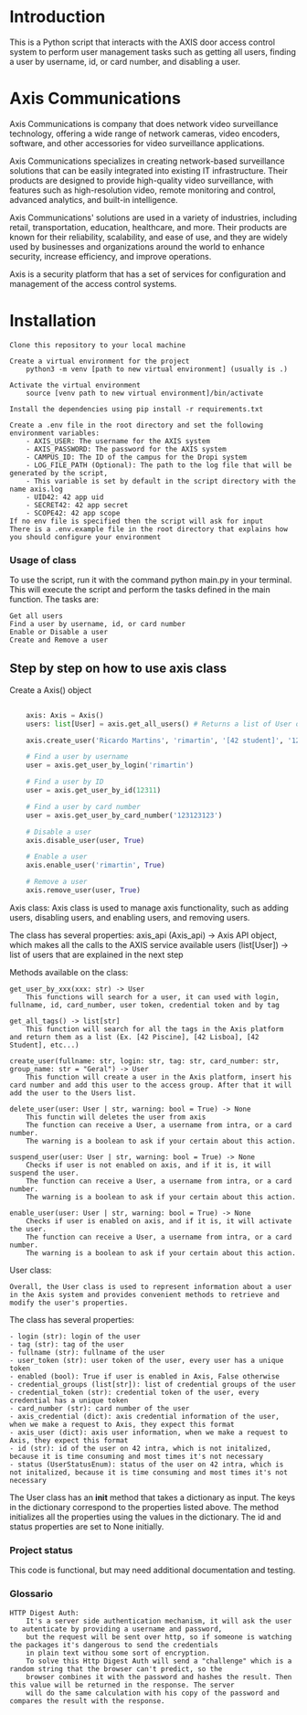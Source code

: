 # Introduction #

This is a Python script that interacts with the AXIS door access control system to perform user management tasks such as getting all users, finding a user by username, id, or card number, and disabling a user.

# Axis Communications #

Axis Communications is company that does network video surveillance technology, offering a wide range of network cameras, video encoders, software, and other accessories for video surveillance applications. 

Axis Communications specializes in creating network-based surveillance solutions that can be easily integrated into existing IT infrastructure. Their products are designed to provide high-quality video surveillance, with features such as high-resolution video, remote monitoring and control, advanced analytics, and built-in intelligence.

Axis Communications' solutions are used in a variety of industries, including retail, transportation, education, healthcare, and more. Their products are known for their reliability, scalability, and ease of use, and they are widely used by businesses and organizations around the world to enhance security, increase efficiency, and improve operations.

Axis is a security platform that has a set of services for configuration and management of the access control systems.

# Installation #

    Clone this repository to your local machine
    
    Create a virtual environment for the project
        python3 -m venv [path to new virtual environment] (usually is .)
    
    Activate the virtual environment
        source [venv path to new virtual environment]/bin/activate
    
    Install the dependencies using pip install -r requirements.txt
    
    Create a .env file in the root directory and set the following environment variables:
        - AXIS_USER: The username for the AXIS system
        - AXIS_PASSWORD: The password for the AXIS system
        - CAMPUS_ID: The ID of the campus for the Dropi system
        - LOG_FILE_PATH (Optional): The path to the log file that will be generated by the script, 
        - This variable is set by default in the script directory with the name axis.log
        - UID42: 42 app uid
        - SECRET42: 42 app secret
        - SCOPE42: 42 app scope
    If no env file is specified then the script will ask for input 
    There is a .env.example file in the root directory that explains how you should configure your environment


### Usage of class ###

To use the script, run it with the command python main.py in your terminal. This will execute the script and perform the tasks defined in the main function. The tasks are:

    Get all users
    Find a user by username, id, or card number
    Enable or Disable a user
    Create and Remove a user

## Step by step on how to use axis class ##

Create a Axis() object

```python
    
    axis: Axis = Axis()
    users: list[User] = axis.get_all_users() # Returns a list of User objects

    axis.create_user('Ricardo Martins', 'rimartin', '[42 student]', '123123123', 'Geral')

    # Find a user by username
    user = axis.get_user_by_login('rimartin')

    # Find a user by ID
    user = axis.get_user_by_id(12311)

    # Find a user by card number
    user = axis.get_user_by_card_number('123123123')

    # Disable a user
    axis.disable_user(user, True)

    # Enable a user
    axis.enable_user('rimartin', True)

    # Remove a user
    axis.remove_user(user, True)
```

Axis class:
    Axis class is used to manage axis functionality, such as adding users, disabling users, and enabling users, and removing users.

The class has several properties:
    axis_api (Axis_api) -> Axis API object, which makes all the calls to the AXIS service available
    users (list[User]) -> list of users that are explained in the next step

Methods available on the class:

    get_user_by_xxx(xxx: str) -> User
        This functions will search for a user, it can used with login, fullname, id, card_number, user token, credential token and by tag 

    get_all_tags() -> list[str]
        This function will search for all the tags in the Axis platform and return them as a list (Ex. [42 Piscine], [42 Lisboa], [42 Student], etc...)

    create_user(fullname: str, login: str, tag: str, card_number: str, group_name: str = "Geral") -> User
        This function will create a user in the Axis platform, insert his card number and add this user to the access group. After that it will add the user to the Users list.

    delete_user(user: User | str, warning: bool = True) -> None
        This functin will deletes the user from axis
        The function can receive a User, a username from intra, or a card number.
        The warning is a boolean to ask if your certain about this action.

    suspend_user(user: User | str, warning: bool = True) -> None
        Checks if user is not enabled on axis, and if it is, it will suspend the user.
        The function can receive a User, a username from intra, or a card number.
        The warning is a boolean to ask if your certain about this action.

    enable_user(user: User | str, warning: bool = True) -> None
        Checks if user is enabled on axis, and if it is, it will activate the user.
        The function can receive a User, a username from intra, or a card number.
        The warning is a boolean to ask if your certain about this action.


User class:

    Overall, the User class is used to represent information about a user in the Axis system and provides convenient methods to retrieve and modify the user's properties.

The class has several properties:

    - login (str): login of the user
    - tag (str): tag of the user
    - fullname (str): fullname of the user
    - user_token (str): user token of the user, every user has a unique token
    - enabled (bool): True if user is enabled in Axis, False otherwise
    - credential_groups (list[str]): list of credential groups of the user
    - credential_token (str): credential token of the user, every credential has a unique token
    - card_number (str): card number of the user
    - axis_credential (dict): axis credential information of the user, when we make a request to Axis, they expect this format
    - axis_user (dict): axis user information, when we make a request to Axis, they expect this format
    - id (str): id of the user on 42 intra, which is not initalized, because it is time consuming and most times it's not necessary
    - status (UserStatusEnum): status of the user on 42 intra, which is not initalized, because it is time consuming and most times it's not necessary

The User class has an __init__ method that takes a dictionary as input. The keys in the dictionary correspond to the properties listed above. The method initializes all the properties using the values in the dictionary. The id and status properties are set to None initially.

### Project status ###

This code is functional, but may need additional documentation and testing.

### Glossario ###

    HTTP Digest Auth:
        It's a server side authentication mechanism, it will ask the user to autenticate by providing a username and password, 
        but the request will be sent over http, so if someone is watching the packages it's dangerous to send the credentials 
        in plain text withou some sort of encryption.
        To solve this Http Digest Auth will send a "challenge" which is a random string that the browser can't predict, so the
        browser combines it with the password and hashes the result. Then this value will be returned in the response. The server
        will do the same calculation with his copy of the password and compares the result with the response.



